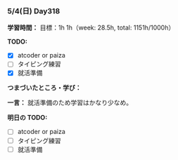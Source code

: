 ### 5/4(日) Day318

**学習時間：**
目標：1h
1h（week: 28.5h, total: 1151h/1000h）

**TODO:**
- [x] atcoder or paiza
- [ ] タイピング練習
- [x] 就活準備

**つまづいたところ・学び：**

**一言：**
就活準備のため学習はかなり少なめ。

**明日の TODO:**
- [ ] atcoder or paiza
- [ ] タイピング練習
- [ ] 就活準備
